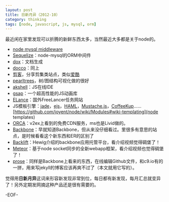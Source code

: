 ```yaml
---
layout: post
title: 日新月异（2012-10）
category: thinking
tags: [node, javascript, js, mysql, orm]
---
```


最近闲在家里发现可以折腾的新鲜东西太多，当然最近大多都是关于node的。

* [node mysql middleware](https://github.com/joyent/node/wiki/Modules#wiki-db-mysql)
* [Sequelize](http://sequelizejs.com/)：node-mysql的ORM中间件
* [dox](https://github.com/visionmedia/dox)：文档生成
* [docco](http://jashkenas.github.com/docco/)：同上
* [剪客](http://www.vjianke.com/)，分享剪集类站点，类似[爱酷](http://ikeepu.com)
* [pearltrees](http://www.pearltrees.com/)，树/图结构可视化做的很好
* [akshell](http://www.akshell.com/)：JS在线IDE
* [gsap](http://www.greensock.com/gsap-js/)：一个超高性能的JS动画库
* [ELance](https://www.elance.com/)：国外FreeLancer任务网站
* JS模板引擎：[jade](http://jade-lang.com/)，[ejs](http://embeddedjs.com/)，[HAML](http://haml.info/)，[Mustache.js](http://mustache.github.com/)，[CoffeeKup](http://coffeekup.org/)……[https://github.com/joyent/node/wiki/Modules#wiki-templating](node templates)
* [ORCA](https://orca.io/)：v2ex上看到的免费CDN服务，ms也是Livid做的。
* [Backbone](http://backbonejs.org/)：早就知道Backbone，但从来没仔细看过。里很多有意思的站点，是时候看看这个新东西和ER的区别了
* [Backlift](https://www.backlift.com/)：Hewig介绍的backbone应用托管平台，看介绍视频觉得碉堡了！
* [Meteor](http://meteor.com/)：基于node socket同步的全新webapp框架，看介绍视频也觉得碉堡了！
* [prose](http://prose.io/)：同样是Backbone上看来的东西，在线编辑Github文件，和c9.io有的一拼，用来写jekyll的博客应该再爽不过了（本文就用它写的）。

觉得用**日新月异**这词来形容新发现非常到位，每日都有新发现，每月汇总就变异了！另外定期发网摘这种产品还是很有需要的。

-EOF-
